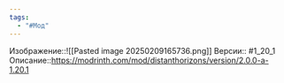 ```yaml
---
tags:
  - "#Мод"
---
```

Изображение::![[Pasted image 20250209165736.png]]
Версии:: #1_20_1
Описание::https://modrinth.com/mod/distanthorizons/version/2.0.0-a-1.20.1